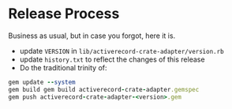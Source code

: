 # Release Process

Business as usual, but in case you forgot, here it is.

* update `VERSION` in `lib/activerecord-crate-adapter/version.rb`
* update `history.txt` to reflect the changes of this release
* Do the traditional trinity of:

```ruby
gem update --system
gem build gem build activerecord-crate-adapter.gemspec
gem push activerecord-crate-adapter-<version>.gem
```

